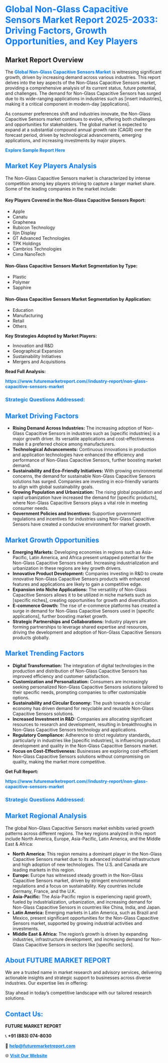 <h1 style="color: #007BFF;">Global Non-Glass Capacitive Sensors Market Report 2025-2033: Driving Factors, Growth Opportunities, and Key Players</h1>

<section id="overview">
<h2>Market Report Overview</h2>
<p>The <a href="https://www.futuremarketreport.com//industry-report/non-glass-capacitive-sensors-market" style="color: #007BFF; text-decoration: none;"><strong>Global Non-Glass Capacitive Sensors Market</strong></a> is witnessing significant growth, driven by increasing demand across various industries. This report delves into the key aspects of the Non-Glass Capacitive Sensors market, providing a comprehensive analysis of its current status, future potential, and challenges. The demand for Non-Glass Capacitive Sensors has surged due to its wide-ranging applications in industries such as [insert industries], making it a critical component in modern-day [applications].</p>
<p>As consumer preferences shift and industries innovate, the Non-Glass Capacitive Sensors market continues to evolve, offering both challenges and opportunities for stakeholders. The global market is expected to expand at a substantial compound annual growth rate (CAGR) over the forecast period, driven by technological advancements, emerging applications, and increasing investments by major players.</p>
</section>

<section id="overview">
<p><a href="https://www.futuremarketreport.com//request-sample/reportId=76118" style="color: #007BFF; text-decoration: none;"><strong>Explore Sample Report Here</strong></a></p>
</section>

<section id="key-players">
<h2 style="color: #007BFF;">Market Key Players Analysis</h2>
<p>The Non-Glass Capacitive Sensors market is characterized by intense competition among key players striving to capture a larger market share. Some of the leading companies in the market include:</p>
<h4>Key Players Covered in the Non-Glass Capacitive Sensors Report:</h4>
<ul><li>Apple</li><li>Canatu</li><li>Graphenea</li><li>Rubicon Technology</li><li>Iljin Display</li><li>GT Advanced Technologies</li><li>TPK Holdings</li><li>Cambrios Technologies</li><li>Cima NanoTech</li></ul>
<h4>Non-Glass Capacitive Sensors Market Segmentation by Type:</h4>
<ul><li>Plastic</li><li>Polymer</li><li>Sapphire</li></ul>

<h4>Non-Glass Capacitive Sensors Market Segmentation by Application:</h4>
<ul><li>Education</li><li>Manufacturing</li><li>Retail</li><li>Others</li></ul>
<p><strong>Key Strategies Adopted by Market Players:</strong></p>
<ul>
<li>Innovation and R&D</li>
<li>Geographical Expansion</li>
<li>Sustainability Initiatives</li>
<li>Mergers and Acquisitions</li>
</ul>
</section>

<section>
<p><strong>Read Full Analysis: </strong></p><a href="https://www.futuremarketreport.com//industry-report/non-glass-capacitive-sensors-market" style="color: #007BFF; text-decoration: none;"><strong>https://www.futuremarketreport.com//industry-report/non-glass-capacitive-sensors-market</strong></a>
<h3 style="color: #007BFF;">Strategic Questions Addressed:</h3>
</section>

<section id="driving-factors">
<h2 style="color: #007BFF;">Market Driving Factors</h2>
<ul>
<li><strong>Rising Demand Across Industries:</strong> The increasing adoption of Non-Glass Capacitive Sensors in industries such as [specific industries] is a major growth driver. Its versatile applications and cost-effectiveness make it a preferred choice among manufacturers.</li>
<li><strong>Technological Advancements:</strong> Continuous innovations in production and application technologies have enhanced the efficiency and performance of Non-Glass Capacitive Sensors, further boosting market demand.</li>
<li><strong>Sustainability and Eco-Friendly Initiatives:</strong> With growing environmental concerns, the demand for sustainable Non-Glass Capacitive Sensors solutions has surged. Companies are investing in eco-friendly variants to align with global sustainability goals.</li>
<li><strong>Growing Population and Urbanization:</strong> The rising global population and rapid urbanization have increased the demand for [specific products], where Non-Glass Capacitive Sensors plays a vital role in meeting consumer needs.</li>
<li><strong>Government Policies and Incentives:</strong> Supportive government regulations and incentives for industries using Non-Glass Capacitive Sensors have created a conducive environment for market growth.</li>
</ul>
</section>

<section id="growth-opportunities">
<h2 style="color: #007BFF;">Market Growth Opportunities</h2>
<ul>
<li><strong>Emerging Markets:</strong> Developing economies in regions such as Asia-Pacific, Latin America, and Africa present untapped potential for the Non-Glass Capacitive Sensors market. Increasing industrialization and urbanization in these regions are key growth drivers.</li>
<li><strong>Innovative Product Development:</strong> Companies investing in R&D to create innovative Non-Glass Capacitive Sensors products with enhanced features and applications are likely to gain a competitive edge.</li>
<li><strong>Expansion into Niche Applications:</strong> The versatility of Non-Glass Capacitive Sensors allows it to be utilized in niche markets such as [specific niches], creating opportunities for growth and diversification.</li>
<li><strong>E-commerce Growth:</strong> The rise of e-commerce platforms has created a surge in demand for Non-Glass Capacitive Sensors used in [specific applications], further boosting market growth.</li>
<li><strong>Strategic Partnerships and Collaborations:</strong> Industry players are forming partnerships to leverage shared expertise and resources, driving the development and adoption of Non-Glass Capacitive Sensors products globally.</li>
</ul>
</section>

<section id="trending-factors">
<h2 style="color: #007BFF;">Market Trending Factors</h2>
<ul>
<li><strong>Digital Transformation:</strong> The integration of digital technologies in the production and distribution of Non-Glass Capacitive Sensors has improved efficiency and customer satisfaction.</li>
<li><strong>Customization and Personalization:</strong> Consumers are increasingly seeking personalized Non-Glass Capacitive Sensors solutions tailored to their specific needs, prompting companies to offer customizable options.</li>
<li><strong>Sustainability and Circular Economy:</strong> The push towards a circular economy has driven demand for recyclable and reusable Non-Glass Capacitive Sensors solutions.</li>
<li><strong>Increased Investment in R&D:</strong> Companies are allocating significant resources to research and development, resulting in breakthroughs in Non-Glass Capacitive Sensors technology and applications.</li>
<li><strong>Regulatory Compliance:</strong> Adherence to strict regulatory standards, particularly in industries like [specific industries], is influencing product development and quality in the Non-Glass Capacitive Sensors market.</li>
<li><strong>Focus on Cost-Effectiveness:</strong> Businesses are exploring cost-efficient Non-Glass Capacitive Sensors solutions without compromising on quality, making the market more competitive.</li>
</ul>
</section>

<section>
<p><strong>Get Full Report: </strong></p><a href="https://www.futuremarketreport.com//industry-report/non-glass-capacitive-sensors-market" style="color: #007BFF; text-decoration: none;"><strong>https://www.futuremarketreport.com//industry-report/non-glass-capacitive-sensors-market</strong></a>
<h3 style="color: #007BFF;">Strategic Questions Addressed:</h3>
</section>


<section id="regional-analysis">
<h2 style="color: #007BFF;">Market Regional Analysis</h2>
<p>The global Non-Glass Capacitive Sensors market exhibits varied growth patterns across different regions. The key regions analyzed in this report include North America, Europe, Asia-Pacific, Latin America, and the Middle East & Africa:</p>
<ul>
<li><strong>North America:</strong> This region remains a dominant player in the Non-Glass Capacitive Sensors market due to its advanced industrial infrastructure and high adoption of new technologies. The U.S. and Canada are leading markets in this region.</li>
<li><strong>Europe:</strong> Europe has witnessed steady growth in the Non-Glass Capacitive Sensors market, driven by stringent environmental regulations and a focus on sustainability. Key countries include Germany, France, and the U.K.</li>
<li><strong>Asia-Pacific:</strong> The Asia-Pacific region is experiencing rapid growth, fueled by industrialization, urbanization, and increasing demand for Non-Glass Capacitive Sensors in countries like China, India, and Japan.</li>
<li><strong>Latin America:</strong> Emerging markets in Latin America, such as Brazil and Mexico, present significant opportunities for the Non-Glass Capacitive Sensors market, supported by growing industrial activities and investments.</li>
<li><strong>Middle East & Africa:</strong> The region’s growth is driven by expanding industries, infrastructure development, and increasing demand for Non-Glass Capacitive Sensors in sectors like [specific sectors].</li>
</ul>
</section>

<footer>
<h2 style="color: #007BFF;">About FUTURE MARKET REPORT</h2>
<p>We are a trusted name in market research and advisory services, delivering actionable insights and strategic support to businesses across diverse industries. Our expertise lies in offering:</p>

<p>Stay ahead in today’s competitive landscape with our tailored research solutions.</p>

<h2 style="color: #007BFF;">Contact Us:</h2>
<p><strong>FUTURE MARKET REPORT</strong></p>
<p>📞 <strong>+91 (883) 074-8030</strong></p>
<p>📧 <strong><a href="mailto:help@futuremarketreport.com" style="color: #007BFF;">help@futuremarketreport.com</a></strong></p>
<p>🌐 <strong><a href="https://www.futuremarketreport.com/" style="color: #007BFF;">Visit Our Website</a></strong></p>
</footer>